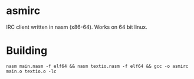 # asmirc
IRC client written in nasm (x86-64). Works on 64 bit linux.

Building
===
```
nasm main.nasm -f elf64 && nasm textio.nasm -f elf64 && gcc -o asmirc main.o textio.o -lc
```


